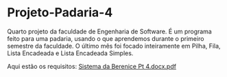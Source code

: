 # Projeto-Padaria-4
Quarto projeto da faculdade de Engenharia de Software.
É um programa feito para uma padaria, usando o que aprendemos durante o primeiro semestre da faculdade.
O último mês foi focado inteiramente em Pilha, Fila, Lista Encadeada e Lista Encadeada Simples.


Aqui estão os requisitos:
[Sistema da Berenice Pt 4.docx.pdf](https://github.com/Xua1zin/Projeto-Padaria-4/files/11933769/Sistema.da.Berenice.Pt.4.docx.pdf)
